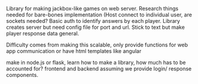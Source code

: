 Library for making jackbox-like games on web server.
Research things needed for bare-bones implementation
(Host connect to individual user, are sockets needed? Basic auth to identify answers by each player.
Library creates server but need config file for port and url.  Stick to text but make player response data general.

Difficulty comes from making this scalable, only provide functions for web app communication or have html templates like angular

make in node.js or flask, learn how to make a library, how much has to be accounted for? frontend and backend assuming we provide login/ response components.

